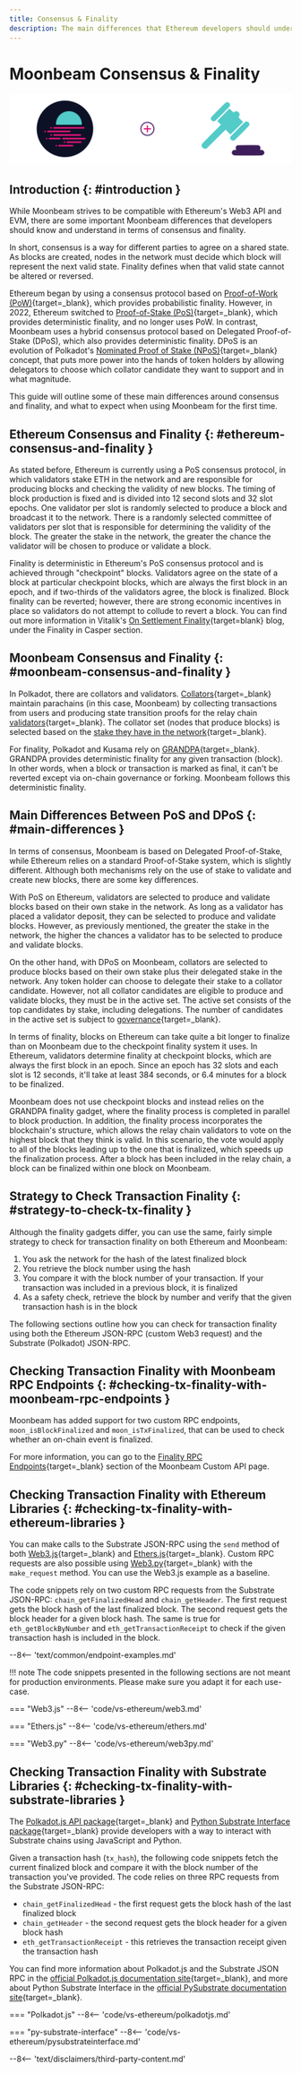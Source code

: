 ```yaml
---
title: Consensus & Finality
description: The main differences that Ethereum developers should understand in terms of consensus and finality on Moonbeam and how it differs from Ethereum.
---
```


# Moonbeam Consensus & Finality

![Moonbeam v Ethereum - Consensus and Finality Banner](/images/builders/get-started/eth-compare/consensus-finality-banner.png)

## Introduction {: #introduction }

While Moonbeam strives to be compatible with Ethereum's Web3 API and EVM, there are some important Moonbeam differences that developers should know and understand in terms of consensus and finality.

In short, consensus is a way for different parties to agree on a shared state. As blocks are created, nodes in the network must decide which block will represent the next valid state. Finality defines when that valid state cannot be altered or reversed.

Ethereum began by using a consensus protocol based on [Proof-of-Work (PoW)](https://ethereum.org/en/developers/docs/consensus-mechanisms/pow/){target=_blank}, which provides probabilistic finality. However, in 2022, Ethereum switched to [Proof-of-Stake (PoS)](https://ethereum.org/en/developers/docs/consensus-mechanisms/pos/){target=_blank}, which provides deterministic finality, and no longer uses PoW. In contrast, Moonbeam uses a hybrid consensus protocol based on Delegated Proof-of-Stake (DPoS), which also provides deterministic finality. DPoS is an evolution of Polkadot's [Nominated Proof of Stake (NPoS)](https://wiki.polkadot.network/docs/learn-consensus){target=_blank} concept, that puts more power into the hands of token holders by allowing delegators to choose which collator candidate they want to support and in what magnitude.

This guide will outline some of these main differences around consensus and finality, and what to expect when using Moonbeam for the first time.

## Ethereum Consensus and Finality {: #ethereum-consensus-and-finality }

As stated before, Ethereum is currently using a PoS consensus protocol, in which validators stake ETH in the network and are responsible for producing blocks and checking the validity of new blocks. The timing of block production is fixed and is divided into 12 second slots and 32 slot epochs. One validator per slot is randomly selected to produce a block and broadcast it to the network. There is a randomly selected committee of validators per slot that is responsible for determining the validity of the block. The greater the stake in the network, the greater the chance the validator will be chosen to produce or validate a block.

Finality is deterministic in Ethereum's PoS consensus protocol and is achieved through "checkpoint" blocks. Validators agree on the state of a block at particular checkpoint blocks, which are always the first block in an epoch, and if two-thirds of the validators agree, the block is finalized. Block finality can be reverted; however, there are strong economic incentives in place so validators do not attempt to collude to revert a block. You can find out more information in Vitalik's [On Settlement Finality](https://blog.ethereum.org/2016/05/09/on-settlement-finality/){target=blank} blog, under the Finality in Casper section.

## Moonbeam Consensus and Finality {: #moonbeam-consensus-and-finality }

In Polkadot, there are collators and validators. [Collators](https://wiki.polkadot.network/docs/en/learn-collator){target=_blank} maintain parachains (in this case, Moonbeam) by collecting transactions from users and producing state transition proofs for the relay chain [validators](https://wiki.polkadot.network/docs/en/learn-validator){target=_blank}. The collator set (nodes that produce blocks) is selected based on the [stake they have in the network](/learn/features/consensus/){target=_blank}.

For finality, Polkadot and Kusama rely on [GRANDPA](https://wiki.polkadot.network/docs/learn-consensus#finality-gadget-grandpa){target=_blank}. GRANDPA provides deterministic finality for any given transaction (block). In other words, when a block or transaction is marked as final, it can't be reverted except via on-chain governance or forking. Moonbeam follows this deterministic finality.

## Main Differences Between PoS and DPoS {: #main-differences }

In terms of consensus, Moonbeam is based on Delegated Proof-of-Stake, while Ethereum relies on a standard Proof-of-Stake system, which is slightly different. Although both mechanisms rely on the use of stake to validate and create new blocks, there are some key differences.

With PoS on Ethereum, validators are selected to produce and validate blocks based on their own stake in the network. As long as a validator has placed a validator deposit, they can be selected to produce and validate blocks. However, as previously mentioned, the greater the stake in the network, the higher the chances a validator has to be selected to produce and validate blocks.

On the other hand, with DPoS on Moonbeam, collators are selected to produce blocks based on their own stake plus their delegated stake in the network. Any token holder can choose to delegate their stake to a collator candidate. However, not all collator candidates are eligible to produce and validate blocks, they must be in the active set. The active set consists of the top candidates by stake, including delegations. The number of candidates in the active set is subject to [governance](/learn/features/governance){target=_blank}.

In terms of finality, blocks on Ethereum can take quite a bit longer to finalize than on Moonbeam due to the checkpoint finality system it uses. In Ethereum, validators determine finality at checkpoint blocks, which are always the first block in an epoch. Since an epoch has 32 slots and each slot is 12 seconds, it'll take at least 384 seconds, or 6.4 minutes for a block to be finalized.

Moonbeam does not use checkpoint blocks and instead relies on the GRANDPA finality gadget, where the finality process is completed in parallel to block production. In addition, the finality process incorporates the blockchain's structure, which allows the relay chain validators to vote on the highest block that they think is valid. In this scenario, the vote would apply to all of the blocks leading up to the one that is finalized, which speeds up the finalization process. After a block has been included in the relay chain, a block can be finalized within one block on Moonbeam.

## Strategy to Check Transaction Finality {: #strategy-to-check-tx-finality }

Although the finality gadgets differ, you can use the same, fairly simple strategy to check for transaction finality on both Ethereum and Moonbeam:

 1. You ask the network for the hash of the latest finalized block
 2. You retrieve the block number using the hash
 3. You compare it with the block number of your transaction. If your transaction was included in a previous block, it is finalized
 4. As a safety check, retrieve the block by number and verify that the given transaction hash is in the block

The following sections outline how you can check for transaction finality using both the Ethereum JSON-RPC (custom Web3 request) and the Substrate (Polkadot) JSON-RPC.

## Checking Transaction Finality with Moonbeam RPC Endpoints {: #checking-tx-finality-with-moonbeam-rpc-endpoints }

Moonbeam has added support for two custom RPC endpoints, `moon_isBlockFinalized` and `moon_isTxFinalized`, that can be used to check whether an on-chain event is finalized. 

For more information, you can go to the [Finality RPC Endpoints](/builders/build/moonbeam-custom-api#finality-rpc-endpoints){target=_blank} section of the Moonbeam Custom API page.

## Checking Transaction Finality with Ethereum Libraries {: #checking-tx-finality-with-ethereum-libraries }

You can make calls to the Substrate JSON-RPC using the `send` method of both [Web3.js](https://web3js.readthedocs.io/){target=_blank} and [Ethers.js](https://docs.ethers.io/){target=_blank}. Custom RPC requests are also possible using [Web3.py](https://web3py.readthedocs.io/){target=_blank} with the `make_request` method. You can use the Web3.js example as a baseline.

The code snippets rely on two custom RPC requests from the Substrate JSON-RPC: `chain_getFinalizedHead` and `chain_getHeader`. The first request gets the block hash of the last finalized block. The second request gets the block header for a given block hash. The same is true for `eth_getBlockByNumber` and `eth_getTransactionReceipt` to check if the given transaction hash is included in the block.

--8<-- 'text/common/endpoint-examples.md'

!!! note
    The code snippets presented in the following sections are not meant for production environments. Please make sure you adapt it for each use-case.

=== "Web3.js"
    --8<-- 'code/vs-ethereum/web3.md'

=== "Ethers.js"
    --8<-- 'code/vs-ethereum/ethers.md'

=== "Web3.py"
    --8<-- 'code/vs-ethereum/web3py.md'

## Checking Transaction Finality with Substrate Libraries {: #checking-tx-finality-with-substrate-libraries }

The [Polkadot.js API package](/builders/build/substrate-api/polkadot-js-api){target=_blank} and [Python Substrate Interface package](/builders/build/substrate-api/py-substrate-interface){target=_blank} provide developers with a way to interact with Substrate chains using JavaScript and Python.

Given a transaction hash (`tx_hash`), the following code snippets fetch the current finalized block and compare it with the block number of the transaction you've provided. The code relies on three RPC requests from the Substrate JSON-RPC: 

- `chain_getFinalizedHead` - the first request gets the block hash of the last finalized block
- `chain_getHeader` - the second request gets the block header for a given block hash
- `eth_getTransactionReceipt` - this retrieves the transaction receipt given the transaction hash

You can find more information about Polkadot.js and the Substrate JSON RPC in the [official Polkadot.js documentation site](https://polkadot.js.org/docs/substrate/rpc){target=_blank}, and more about Python Substrate Interface in the [official PySubstrate documentation site](https://polkascan.github.io/py-substrate-interface/){target=_blank}.

=== "Polkadot.js"
    --8<-- 'code/vs-ethereum/polkadotjs.md'

=== "py-substrate-interface"
    --8<-- 'code/vs-ethereum/pysubstrateinterface.md'

--8<-- 'text/disclaimers/third-party-content.md'